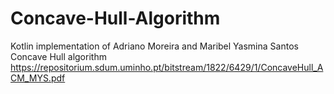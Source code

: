 # Concave-Hull-Algorithm
Kotlin implementation of Adriano Moreira and Maribel Yasmina Santos Concave Hull algorithm https://repositorium.sdum.uminho.pt/bitstream/1822/6429/1/ConcaveHull_ACM_MYS.pdf
